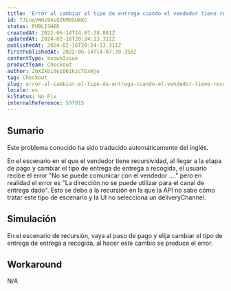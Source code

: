 ```yaml
---
title: 'Error al cambiar el tipo de entrega cuando el vendedor tiene recursividad'
id: 7JLnqVWHz94sQZKMOGUkKC
status: PUBLISHED
createdAt: 2022-06-14T14:07:38.881Z
updatedAt: 2024-02-16T20:24:13.311Z
publishedAt: 2024-02-16T20:24:13.311Z
firstPublishedAt: 2022-06-14T14:07:39.358Z
contentType: knownIssue
productTeam: Checkout
author: 2mXZkbi0oi061KicTExNjo
tag: Checkout
slug: error-al-cambiar-el-tipo-de-entrega-cuando-el-vendedor-tiene-recursividad
locale: es
kiStatus: No Fix
internalReference: 597915
---
```


## Sumario

<div class="alert alert-info">
  <p>Este problema conocido ha sido traducido automáticamente del inglés.</p>
</div>


En el escenario en el que el vendedor tiene recursividad, al llegar a la etapa de pago y cambiar el tipo de entrega de entrega a recogida, el usuario recibe el error "No se puede comunicar con el vendedor ...." pero en realidad el error es "La dirección no se puede utilizar para el canal de entrega dado". Esto se debe a la recursión en la que la API no sabe cómo tratar este tipo de escenario y la UI no selecciona un deliveryChannel.



## Simulación


En el escenario de recursión, vaya al paso de pago y elija cambiar el tipo de entrega de entrega a recogida, al hacer este cambio se produce el error.



## Workaround


N/A


